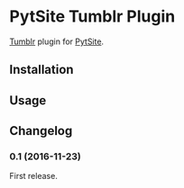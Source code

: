 # PytSite Tumblr Plugin

[Tumblr](https://tumblr.com) plugin for [PytSite](https://pytsite.xyz).


## Installation


## Usage


## Changelog

### 0.1 (2016-11-23)
First release.
